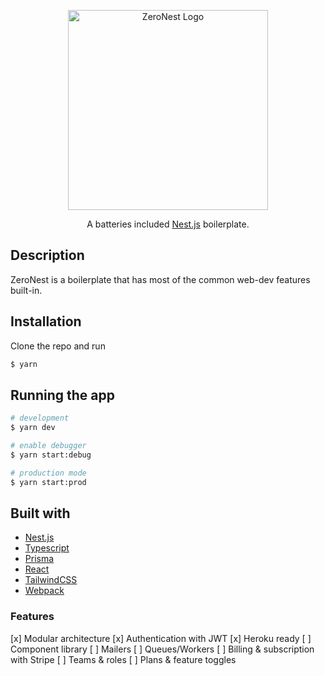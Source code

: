 <p align="center">
  <a href="http://nestjs.com/" target="blank"><img src="https://i.ibb.co/C8LRxgk/zero.png" width="320" alt="ZeroNest Logo" /></a>
</p>

  <p align="center">A batteries included <a href="http://nestjs.com" target="_blank">Nest.js</a> boilerplate.</p>

## Description

ZeroNest is a boilerplate that has most of the common web-dev features built-in.

## Installation

Clone the repo and run

```bash
$ yarn
```

## Running the app

```bash
# development
$ yarn dev

# enable debugger
$ yarn start:debug

# production mode
$ yarn start:prod
```

## Built with

- [Nest.js](https://nestjs.com)
- [Typescript](https://www.typescriptlang.org/)
- [Prisma](https://www.prisma.io/)
- [React](https://reactjs.org/)
- [TailwindCSS](https://tailwindcss.com)
- [Webpack](https://webpack.js.org/)

### Features

[x] Modular architecture
[x] Authentication with JWT
[x] Heroku ready
[ ] Component library
[ ] Mailers
[ ] Queues/Workers
[ ] Billing & subscription with Stripe
[ ] Teams & roles
[ ] Plans & feature toggles
